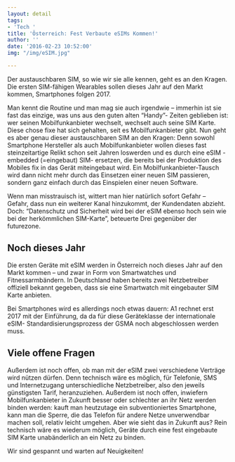 ```yaml
---
layout: detail
tags:
- 'Tech '
title: 'Österreich: Fest Verbaute eSIMs Kommen!'
author: ''
date: '2016-02-23 10:52:00'
img: "/img/eSIM.jpg"

---
```

Der austauschbaren SIM, so wie wir sie alle kennen, geht es an den Kragen. Die ersten SIM-fähigen Wearables sollen dieses Jahr auf den Markt kommen, Smartphones folgen 2017.

Man kennt die Routine und man mag sie auch irgendwie – immerhin ist sie fast das einzige, was uns aus den guten alten “Handy”- Zeiten geblieben ist: wer seinen Mobilfunkanbieter wechselt, wechselt auch seine SIM Karte. Diese chose fixe hat sich gehalten, seit es Mobilfunkanbieter gibt. Nun geht es aber genau dieser austauschbaren SIM an den Kragen: Denn sowohl Smartphone Hersteller als auch Mobilfunkanbieter wollen dieses fast steinzeitartige Relikt schon seit Jahren loswerden und es durch eine eSIM -embedded (=eingebaut) SIM- ersetzen, die bereits bei der Produktion des Mobiles fix in das Gerät miteingebaut wird. Ein Mobilfunkanbieter-Tausch wird dann nicht mehr durch das Einsetzen einer neuen SIM passieren, sondern ganz einfach durch das Einspielen einer neuen Software.

Wenn man misstrauisch ist, wittert man hier natürlich sofort Gefahr – Gefahr, dass nun ein weiterer Kanal hinzukommt, der Kundendaten abzieht. Doch: “Datenschutz und Sicherheit wird bei der eSIM ebenso hoch sein wie bei der herkömmlichen SIM-Karte”, beteuerte Drei gegenüber der futurezone.

## Noch dieses Jahr

Die ersten Geräte mit eSIM werden in Österreich noch dieses Jahr auf den Markt kommen – und zwar in Form von Smartwatches und Fitnessarmbändern. In Deutschland haben bereits zwei Netzbetreiber offiziell bekannt gegeben, dass sie eine Smartwatch mit eingebauter SIM Karte anbieten.

Bei Smartphones wird es allerdings noch etwas dauern: A1 rechnet erst 2017 mit der Einführung, da da für diese Geräteklasse der internationale eSIM- Standardisierungsprozess der GSMA noch abgeschlossen werden muss.

## Viele offene Fragen

Außerdem ist noch offen, ob man mit der eSIM zwei verschiedene Verträge wird nützen dürfen. Denn technisch wäre es möglich, für Telefonie, SMS und Internetzugang unterschiedliche Netzbetreiber, also den jeweils günstigsten Tarif, heranzuziehen. Außerdem ist noch offen, inwiefern Mobilfunkanbieter in Zukunft besser oder schlechter an ihr Netz werden binden werden: kauft man heutzutage ein subventioniertes Smartphone, kann man die Sperre, die das Telefon für andere Netze unverwendbar machen soll, relativ leicht umgehen. Aber wie sieht das in Zukunft aus? Rein technisch wäre es wiederum möglich, Geräte durch eine fest eingebaute SIM Karte unabänderlich an ein Netz zu binden.

Wir sind gespannt und warten auf Neuigkeiten!